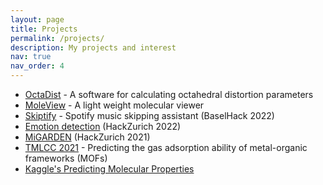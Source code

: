 ```yaml
---
layout: page
title: Projects
permalink: /projects/
description: My projects and interest
nav: true
nav_order: 4
---
```


- [OctaDist](https://octadist.github.io/) - A software for calculating octahedral distortion parameters
- [MoleView](https://github.com/moleview/moleview) - A light weight molecular viewer
- [Skiptify](https://github.com/JeanBaptiste-dlb/Skiptify) - Spotify music skipping assistant (BaselHack 2022)
- [Emotion detection](https://github.com/rangsimanketkaew/hackzurich2022-emotion) (HackZurich 2022)
- [MiGARDEN](https://devpost.com/software/mygarden) (HackZurich 2021)
- [TMLCC 2021](https://tmlcc2021.devpost.com/) - Predicting the gas adsorption ability of metal-organic frameworks (MOFs)
- [Kaggle's Predicting Molecular Properties](https://www.kaggle.com/c/champs-scalar-coupling)
